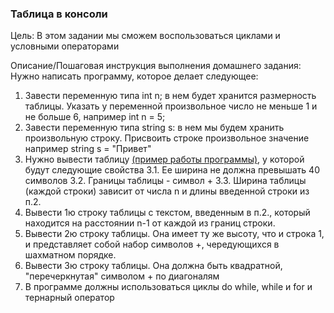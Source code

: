 <h3>Таблица в консоли</h3>
Цель:
В этом задании мы сможем воспользоваться циклами и условными операторами

Описание/Пошаговая инструкция выполнения домашнего задания:
Нужно написать программу, которое делает следующее:
1. Завести переменную типа int n; в нем будет хранится размерность таблицы. Указать у переменной произвольное число не меньше 1 и не больше 6, например int n = 5;
2. Завести переменную типа string s: в нем мы будем хранить произвольную строку. Присвоить строке произвольное значение например string s = "Привет"
3. Нужно вывести таблицу <a href="https://ibb.co/pjZChdv">(пример работы программы)</a>, у которой будут следующие свойства
3.1. Ее ширина не должна превышать 40 символов
3.2. Границы таблицы - символ +
3.3. Ширина таблицы (каждой строки) зависит от числа n и длины введенной строки из п.2.
4. Вывести 1ю строку таблицы с текстом, введенным в п.2., который находится на расстоянии n-1 от каждой из границ строки.
5. Вывести 2ю строку таблицы. Она имеет ту же высоту, что и строка 1, и представляет собой набор символов +, чередующихся в шахматном порядке.
6. Вывести 3ю строку таблицы. Она должна быть квадратной, "перечеркнутая" символом + по диагоналям
7. В программе должны использоваться циклы do while, while и for и тернарный оператор
